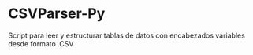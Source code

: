 # CSVParser-Py
Script para leer y estructurar tablas de datos con encabezados variables desde formato .CSV
